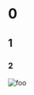 # 0
## 1
### 2

![foo](https://lightroom.adobe.com/embed/shares/77026f099b62426e86604e01c0c8602e/slideshow?background_color=%232D2D2D&color=%23999999 "title")






